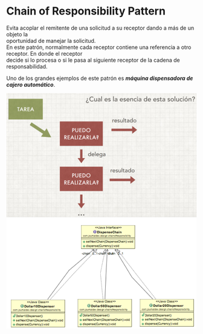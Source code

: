 # Chain of Responsibility Pattern

Evita acoplar el remitente de una solicitud a su receptor dando a más de un objeto la<br>
oportunidad de manejar la solicitud.<br>
En este patrón, normalmente cada receptor contiene una referencia a otro receptor. En donde el
receptor<br>
decide si lo procesa o si le pasa al siguiente receptor de la cadena de responsabilidad.

Uno de los grandes ejemplos de este patrón es **_máquina dispensadora de cajero automático_**.

![Graph one](img.png)
![Graph two](img2.png)
